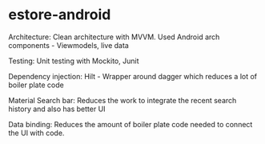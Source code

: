 # estore-android

Architecture: 
Clean architecture with MVVM. Used Android arch components - Viewmodels, live data

Testing:
Unit testing with Mockito, Junit

Dependency injection:
Hilt - Wrapper around dagger which reduces a lot of boiler plate code

Material Search bar:
Reduces the work to integrate the recent search history and also has better UI

Data binding:
Reduces the amount of boiler plate code needed to connect the UI with code.
